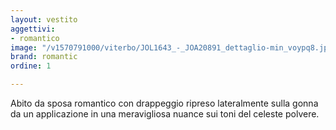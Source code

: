```yaml
---
layout: vestito
aggettivi:
- romantico
image: "/v1570791000/viterbo/JOL1643_-_JOA20891_dettaglio-min_voypq8.jpg"
brand: romantic
ordine: 1

---
```

Abito da sposa romantico con drappeggio ripreso lateralmente sulla gonna  da un applicazione in una meravigliosa nuance sui toni del celeste polvere.